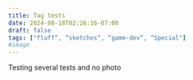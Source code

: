 ```yaml
---
title: Tag tests
date: 2024-08-18T02:26:16-07:00
draft: false
tags: ["fluff“, “sketches“, “game-dev“, “Special"]
#image
---
```


Testing several tests and no photo